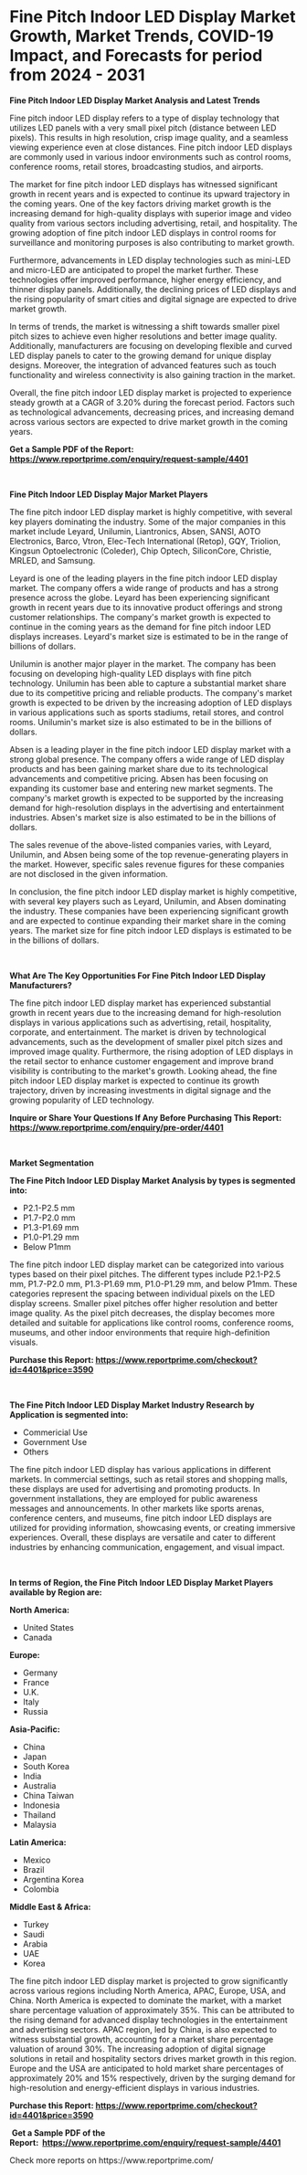 <p><h1>Fine Pitch Indoor LED Display Market Growth, Market Trends, COVID-19 Impact, and Forecasts for period from 2024 - 2031</h1></p><p><strong>Fine Pitch Indoor LED Display Market Analysis and Latest Trends</strong></p>
<p><p>Fine pitch indoor LED display refers to a type of display technology that utilizes LED panels with a very small pixel pitch (distance between LED pixels). This results in high resolution, crisp image quality, and a seamless viewing experience even at close distances. Fine pitch indoor LED displays are commonly used in various indoor environments such as control rooms, conference rooms, retail stores, broadcasting studios, and airports.</p><p>The market for fine pitch indoor LED displays has witnessed significant growth in recent years and is expected to continue its upward trajectory in the coming years. One of the key factors driving market growth is the increasing demand for high-quality displays with superior image and video quality from various sectors including advertising, retail, and hospitality. The growing adoption of fine pitch indoor LED displays in control rooms for surveillance and monitoring purposes is also contributing to market growth.</p><p>Furthermore, advancements in LED display technologies such as mini-LED and micro-LED are anticipated to propel the market further. These technologies offer improved performance, higher energy efficiency, and thinner display panels. Additionally, the declining prices of LED displays and the rising popularity of smart cities and digital signage are expected to drive market growth.</p><p>In terms of trends, the market is witnessing a shift towards smaller pixel pitch sizes to achieve even higher resolutions and better image quality. Additionally, manufacturers are focusing on developing flexible and curved LED display panels to cater to the growing demand for unique display designs. Moreover, the integration of advanced features such as touch functionality and wireless connectivity is also gaining traction in the market.</p><p>Overall, the fine pitch indoor LED display market is projected to experience steady growth at a CAGR of 3.20% during the forecast period. Factors such as technological advancements, decreasing prices, and increasing demand across various sectors are expected to drive market growth in the coming years.</p></p>
<p><strong>Get a Sample PDF of the Report:&nbsp; <a href="https://www.reportprime.com/enquiry/request-sample/4401">https://www.reportprime.com/enquiry/request-sample/4401</a></strong></p>
<p>&nbsp;</p>
<p><strong>Fine Pitch Indoor LED Display Major Market Players</strong></p>
<p><p>The fine pitch indoor LED display market is highly competitive, with several key players dominating the industry. Some of the major companies in this market include Leyard, Unilumin, Liantronics, Absen, SANSI, AOTO Electronics, Barco, Vtron, Elec-Tech International (Retop), GQY, Triolion, Kingsun Optoelectronic (Coleder), Chip Optech, SiliconCore, Christie, MRLED, and Samsung.</p><p>Leyard is one of the leading players in the fine pitch indoor LED display market. The company offers a wide range of products and has a strong presence across the globe. Leyard has been experiencing significant growth in recent years due to its innovative product offerings and strong customer relationships. The company's market growth is expected to continue in the coming years as the demand for fine pitch indoor LED displays increases. Leyard's market size is estimated to be in the range of billions of dollars.</p><p>Unilumin is another major player in the market. The company has been focusing on developing high-quality LED displays with fine pitch technology. Unilumin has been able to capture a substantial market share due to its competitive pricing and reliable products. The company's market growth is expected to be driven by the increasing adoption of LED displays in various applications such as sports stadiums, retail stores, and control rooms. Unilumin's market size is also estimated to be in the billions of dollars.</p><p>Absen is a leading player in the fine pitch indoor LED display market with a strong global presence. The company offers a wide range of LED display products and has been gaining market share due to its technological advancements and competitive pricing. Absen has been focusing on expanding its customer base and entering new market segments. The company's market growth is expected to be supported by the increasing demand for high-resolution displays in the advertising and entertainment industries. Absen's market size is also estimated to be in the billions of dollars.</p><p>The sales revenue of the above-listed companies varies, with Leyard, Unilumin, and Absen being some of the top revenue-generating players in the market. However, specific sales revenue figures for these companies are not disclosed in the given information.</p><p>In conclusion, the fine pitch indoor LED display market is highly competitive, with several key players such as Leyard, Unilumin, and Absen dominating the industry. These companies have been experiencing significant growth and are expected to continue expanding their market share in the coming years. The market size for fine pitch indoor LED displays is estimated to be in the billions of dollars.</p></p>
<p>&nbsp;</p>
<p><strong>What Are The Key Opportunities For Fine Pitch Indoor LED Display Manufacturers?</strong></p>
<p><p>The fine pitch indoor LED display market has experienced substantial growth in recent years due to the increasing demand for high-resolution displays in various applications such as advertising, retail, hospitality, corporate, and entertainment. The market is driven by technological advancements, such as the development of smaller pixel pitch sizes and improved image quality. Furthermore, the rising adoption of LED displays in the retail sector to enhance customer engagement and improve brand visibility is contributing to the market's growth. Looking ahead, the fine pitch indoor LED display market is expected to continue its growth trajectory, driven by increasing investments in digital signage and the growing popularity of LED technology.</p></p>
<p><strong>Inquire or Share Your Questions If Any Before Purchasing This Report: <a href="https://www.reportprime.com/enquiry/pre-order/4401">https://www.reportprime.com/enquiry/pre-order/4401</a></strong></p>
<p>&nbsp;</p>
<p><strong>Market Segmentation</strong></p>
<p><strong>The Fine Pitch Indoor LED Display Market Analysis by types is segmented into:</strong></p>
<p><ul><li>P2.1-P2.5 mm</li><li>P1.7-P2.0 mm</li><li>P1.3-P1.69 mm</li><li>P1.0-P1.29 mm</li><li>Below P1mm</li></ul></p>
<p><p>The fine pitch indoor LED display market can be categorized into various types based on their pixel pitches. The different types include P2.1-P2.5 mm, P1.7-P2.0 mm, P1.3-P1.69 mm, P1.0-P1.29 mm, and below P1mm. These categories represent the spacing between individual pixels on the LED display screens. Smaller pixel pitches offer higher resolution and better image quality. As the pixel pitch decreases, the display becomes more detailed and suitable for applications like control rooms, conference rooms, museums, and other indoor environments that require high-definition visuals.</p></p>
<p><strong>Purchase this Report:&nbsp;<a href="https://www.reportprime.com/checkout?id=4401&price=3590">https://www.reportprime.com/checkout?id=4401&price=3590</a></strong></p>
<p>&nbsp;</p>
<p><strong>The Fine Pitch Indoor LED Display Market Industry Research by Application is segmented into:</strong></p>
<p><ul><li>Commericial Use</li><li>Government Use</li><li>Others</li></ul></p>
<p><p>The fine pitch indoor LED display has various applications in different markets. In commercial settings, such as retail stores and shopping malls, these displays are used for advertising and promoting products. In government installations, they are employed for public awareness messages and announcements. In other markets like sports arenas, conference centers, and museums, fine pitch indoor LED displays are utilized for providing information, showcasing events, or creating immersive experiences. Overall, these displays are versatile and cater to different industries by enhancing communication, engagement, and visual impact.</p></p>
<p>&nbsp;</p>
<p><strong>In terms of Region, the Fine Pitch Indoor LED Display Market Players available by Region are:</strong></p>
<p>
    <p> <strong> North America: </strong>
        <ul>
            <li>United States</li>
            <li>Canada</li>
        </ul>
        </p> 
    <p> <strong> Europe: </strong>
        <ul>
            <li>Germany</li>
            <li>France</li>
            <li>U.K.</li>
            <li>Italy</li>
            <li>Russia</li>
        </ul>
        </p> 
    <p> <strong> Asia-Pacific: </strong>
        <ul>
            <li>China</li>
            <li>Japan</li>
            <li>South Korea</li>
            <li>India</li>
            <li>Australia</li>
            <li>China Taiwan</li>
            <li>Indonesia</li>
            <li>Thailand</li>
            <li>Malaysia</li>
        </ul>
        </p> 
    <p> <strong> Latin America: </strong>
        <ul>
            <li>Mexico</li>
            <li>Brazil</li>
            <li>Argentina Korea</li>
            <li>Colombia</li>
        </ul>
        </p> 
    <p> <strong> Middle East & Africa: </strong>
        <ul>
            <li>Turkey</li>
            <li>Saudi</li>
            <li>Arabia</li>
            <li>UAE</li>
            <li>Korea</li>
        </ul>
    </p>
    </p>
<p><p>The fine pitch indoor LED display market is projected to grow significantly across various regions including North America, APAC, Europe, USA, and China. North America is expected to dominate the market, with a market share percentage valuation of approximately 35%. This can be attributed to the rising demand for advanced display technologies in the entertainment and advertising sectors. APAC region, led by China, is also expected to witness substantial growth, accounting for a market share percentage valuation of around 30%. The increasing adoption of digital signage solutions in retail and hospitality sectors drives market growth in this region. Europe and the USA are anticipated to hold market share percentages of approximately 20% and 15% respectively, driven by the surging demand for high-resolution and energy-efficient displays in various industries.</p></p>
<p><strong>Purchase this Report: <a href="https://www.reportprime.com/checkout?id=4401&price=3590">https://www.reportprime.com/checkout?id=4401&price=3590</a></strong></p>
<p>&nbsp;<strong>Get a Sample PDF of the Report:&nbsp;&nbsp;<a href="https://www.reportprime.com/enquiry/request-sample/4401">https://www.reportprime.com/enquiry/request-sample/4401</a></strong></p>
<p><strong></strong></p>
<p>Check more reports on https://www.reportprime.com/</p>
